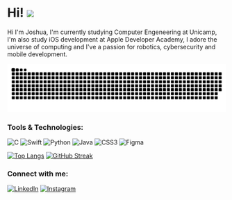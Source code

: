 # **Hi!** <img src = "https://raw.githubusercontent.com/MartinHeinz/MartinHeinz/master/wave.gif" width = 30px>


Hi I'm Joshua, I'm currently studying Computer Engeneering at Unicamp, I'm also study iOS development at Apple Developer Academy, I adore the universe of computing and I've a passion for robotics, cybersecurity and mobile development.
<!--- snake -->
<div align="center">
  <img  src="https://github.com/1999AZZAR/1999AZZAR/blob/main/resources/img/grid-snake.svg"
       alt="snake" /></a>
</div>

### Tools & Technologies:

![C](https://img.shields.io/badge/c-%2300599C.svg?style=for-the-badge&logo=c&logoColor=white) ![Swift](https://img.shields.io/badge/swift-F54A2A?style=for-the-badge&logo=swift&logoColor=white) ![Python](https://img.shields.io/badge/python-3670A0?style=for-the-badge&logo=python&logoColor=ffdd54) ![Java](https://img.shields.io/badge/java-%23ED8B00.svg?style=for-the-badge&logo=openjdk&logoColor=white) ![CSS3](https://img.shields.io/badge/css3-%231572B6.svg?style=for-the-badge&logo=css3&logoColor=white) ![Figma](https://img.shields.io/badge/figma-%23F24E1E.svg?style=for-the-badge&logo=figma&logoColor=white) 

[![Top Langs](https://github-readme-stats.vercel.app/api/top-langs/?username=joshuamatheus&&hide=HTML,CSS,Java&layout=donut&hide_border=true&theme=vue)](https://github.com/joshuamatheus/github-readme-stats)
[![GitHub Streak](https://streak-stats.demolab.com?user=joshuamatheus&theme=vue&hide_border=true&mode=weekly&card_width=450)](https://git.io/streak-stats)


### Connect with me:

[![LinkedIn](https://img.shields.io/badge/linkedin-%230077B5.svg?style=for-the-badge&logo=linkedin&logoColor=white)](https://www.linkedin.com/in/joshuamrs/)
[![Instagram](https://img.shields.io/badge/Instagram-%23E4405F.svg?style=for-the-badge&logo=Instagram&logoColor=white)](https://www.instagram.com/joshmathrs/)
